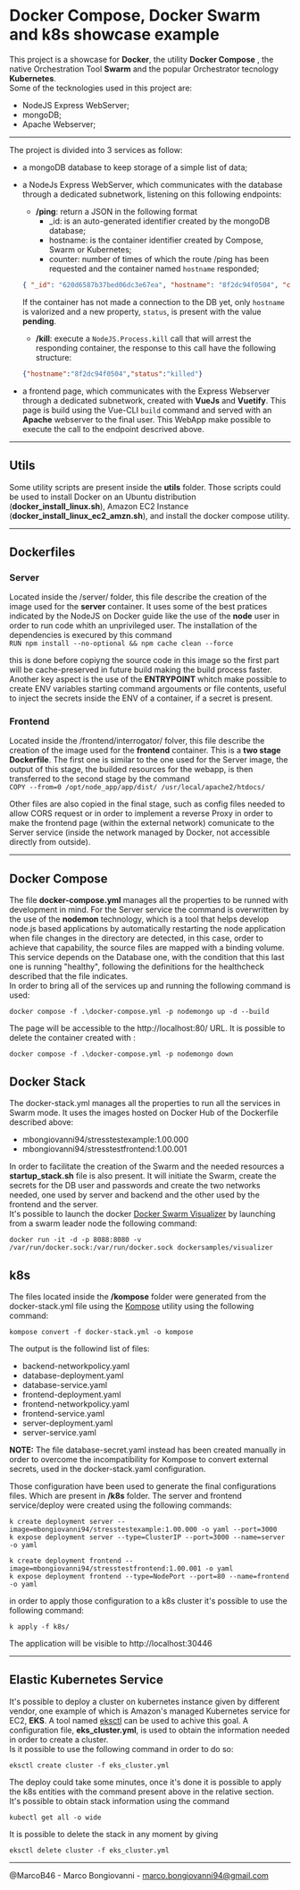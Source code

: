# Docker Compose, Docker Swarm and k8s showcase example
This project is a showcase for **Docker**, the utility **Docker Compose** , the native Orchestration Tool **Swarm** and the popular Orchestrator tecnology **Kubernetes**. <br>Some of the tecknologies used in this project are:
- NodeJS Express WebServer;
- mongoDB;
- Apache Webserver;
----------
The project is divided into 3 services as follow:
- a mongoDB database to keep storage of a simple list of data;
- a NodeJs Express WebServer, which communicates with the database through a dedicated subnetwork, listening on this following endpoints:
    - **/ping**: return a JSON in the following format
        - _id: is an auto-generated identifier created by the mongoDB database;
        - hostname: is the container identifier created by Compose, Swarm or Kubernetes;
        - counter: number of times of which the route /ping has been requested and the container named `hostname` responded;

    ```json
    { "_id": "620d6587b37bed06dc3e67ea", "hostname": "8f2dc94f0504", "counter": 3 }
    ```
    If the container has not made a connection to the DB yet, only `hostname` is valorized and a new property, `status`, is present with the value **pending**.

    - **/kill**: execute a `NodeJS.Process.kill` call that will arrest the responding container, the response to this call have the following structure:<br>
   ```json
   {"hostname":"8f2dc94f0504","status":"killed"}
   ```

- a frontend page, which communicates with the Express Webserver through a dedicated subnetwork, created with **VueJs** and **Vuetify**. This page is build using the Vue-CLI `build` command and served with an **Apache** webserver to the final user. This WebApp make possible to execute the call to the endpoint descrived above.<br>
----------

## Utils
Some utility scripts are present inside the **utils** folder. Those scripts could be used to install Docker on an Ubuntu distribution (**docker_install_linux.sh**), Amazon EC2 Instance (**docker_install_linux_ec2_amzn.sh**), and install the docker compose utility.

----------
## Dockerfiles
### Server
Located inside the /server/ folder, this file describe the creation of the image used for the **server** container. It uses some of the best pratices indicated by the NodeJS on Docker guide like the use of the **node** user in order to run code whith an unprivileged user. The installation of the dependencies is execured by this command<br>
`RUN npm install --no-optional && npm cache clean --force`<br>

this is done before copiyng the source code in this image so the first part will be cache-preserved in future build making the build process faster. Another key aspect is the use of the **ENTRYPOINT** whitch make possible to create ENV variables starting command argouments or file contents, useful to inject the secrets inside the ENV of a container, if a secret is present.

### Frontend
Located inside the /frontend/interrogator/ folver, this file describe the creation of the image used for the **frontend** container. This is a **two stage Dockerfile**. The first one is similar to the one used for the Server image, the output of this stage, the builded resources for the webapp, is then transferred to the second stage by the command<br>
`COPY --from=0 /opt/node_app/app/dist/ /usr/local/apache2/htdocs/`<br>

Other files are also copied in the final stage, such as config files needed to allow CORS request or in order to implement a reverse Proxy in order to make the frontend page (within the external network) comunicate to the Server service (inside the network managed by Docker, not accessible directly from outside).

----------

## Docker Compose
The file **docker-compose.yml** manages all the properties to be runned with development in mind. For the Server service the command is overwritten by the use of the **nodemon** technology, which is a tool that helps develop node.js based applications by automatically restarting the node application when file changes in the directory are detected, in this case, order to achieve that capability, the source files are mapped with a binding volume. This service depends on the Database one, with the condition that this last one is running "healthy", following the definitions for the healthcheck described that the file indicates. <br>
In order to bring all of the services up and running the following command is used:<br>
```console
docker compose -f .\docker-compose.yml -p nodemongo up -d --build
```
The page will be accessible to the http://localhost:80/ URL.
It is possible to delete the container created with :<br>
```console
docker compose -f .\docker-compose.yml -p nodemongo down  
```
## Docker Stack 
The docker-stack.yml manages all the properties to run all the services in Swarm mode. It uses the images hosted on Docker Hub of the Dockerfile described above:
- mbongiovanni94/stresstestexample:1.00.000
- mbongiovanni94/stresstestfrontend:1.00.001


In order to facilitate the creation of the Swarm and the needed resources a **startup_stack.sh** file is also present. It will initiate the Swarm, create the secrets for the DB user and passwords and create the two networks needed, one used by server and backend and the other used by the frontend and the server.<br>
It's possible to launch the docker [Docker Swarm Visualizer](https://github.com/dockersamples/docker-swarm-visualizer) by launching from a swarm leader node the following command:
```console
docker run -it -d -p 8088:8080 -v /var/run/docker.sock:/var/run/docker.sock dockersamples/visualizer
```



## k8s
The files located inside the **/kompose** folder were generated from the docker-stack.yml file using the [Kompose](https://kompose.io/) utility using the following command:<br>
```console
kompose convert -f docker-stack.yml -o kompose
```
The output is the followind list of files:
- backend-networkpolicy.yaml
- database-deployment.yaml
- database-service.yaml
- frontend-deployment.yaml
- frontend-networkpolicy.yaml
- frontend-service.yaml
- server-deployment.yaml
- server-service.yaml

**NOTE:** The file database-secret.yaml instead has been created manually in order to overcome the incompatibility for Kompose to convert external secrets, used in the docker-stack.yaml configuration. <br>

Those configuration have been used to generate the final configurations files. Which are present in **/k8s** folder. 
The server and frontend service/deploy were created using the following commands:

```console
k create deployment server --image=mbongiovanni94/stresstestexample:1.00.000 -o yaml --port=3000
k expose deployment server --type=ClusterIP --port=3000 --name=server -o yaml

k create deployment frontend --image=mbongiovanni94/stresstestfrontend:1.00.001 -o yaml
k expose deployment frontend --type=NodePort --port=80 --name=frontend -o yaml

```

in order to apply those configuration to a k8s cluster it's possible to use the following command:
```console
k apply -f k8s/
```

The application will be visible to http://localhost:30446

----------
## Elastic Kubernetes Service
It's possible to deploy a cluster on kubernetes instance given by different vendor, one example of which is Amazon's managed Kubernetes service for EC2, **EKS**. A tool named [eksctl](https://eksctl.io/) can be used to achive this goal. A configuration file, **eks_cluster.yml**, is used to obtain the information needed in order to create a cluster.<br>Is it possible to use the following command in order to do so:
```console
eksctl create cluster -f eks_cluster.yml
```
The deploy could take some minutes, once it's done it is possible to apply the k8s entities with the command present above in the relative section.<br>
It's possible to obtain stack information using the command
```console
kubectl get all -o wide
```
It is possible to delete the stack in any moment by giving
```console
eksctl delete cluster -f eks_cluster.yml
```
----------

@MarcoB46 - Marco Bongiovanni - marco.bongiovanni94@gmail.com